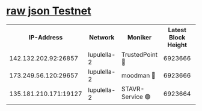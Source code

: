 [raw json Testnet](https://rpc-check.jaclalt.stavr.tech/jaclalt/rpc-jaclalt-result.json)
=

<table><tr><th>IP-Address</th><th>Network</th><th>Moniker</th><th>Latest Block Height</th><th>Earliest Block Height</th><th>Catching Up</th><th>Tx Index</th><th>Voting Power</th><th>Scan Time</th></tr><tr><td>142.132.202.92:26857</td><td>lupulella-2</td><td>TrustedPoint 🔴</td><td>6923666</td><td>6282001</td><td>False</td><td>off</td><td>400065</td><td>2024-03-02T17:45:46.671890070UTC</td></tr><tr><td>173.249.56.120:29657</td><td>lupulella-2</td><td>moodman 🔴</td><td>6923666</td><td>6823666</td><td>False</td><td>off</td><td>1075134</td><td>2024-03-02T17:45:46.455559766UTC</td></tr><tr><td>135.181.210.171:19127</td><td>lupulella-2</td><td>STAVR-Service 🟢</td><td>6923664</td><td>6921001</td><td>False</td><td>on</td><td>0</td><td>2024-03-02T17:45:37.863447547UTC</td></tr></table>
